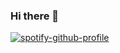 ### Hi there 👋

<!--
**RenEstel/RenEstel** is a ✨ _special_ ✨ repository because its `README.md` (this file) appears on your GitHub profile.

Here are some ideas to get you started:

- 🔭 I’m currently working on ...
- 🌱 I’m currently learning ...
- 👯 I’m looking to collaborate on ...
- 🤔 I’m looking for help with ...
- 💬 Ask me about ...
- 📫 How to reach me: ...
- 😄 Pronouns: ...
- ⚡ Fun fact: ...
-->
[![spotify-github-profile](https://spotify-github-profile.vercel.app/api/view?uid=31sq5vc4rsc27bqtugrt3gubv4t4&cover_image=true&theme=default&show_offline=false&background_color=121212&interchange=false)](https://github.com/kittinan/spotify-github-profile)
